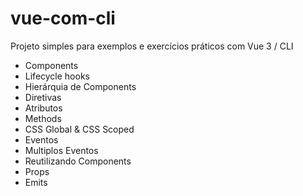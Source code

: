 # vue-com-cli 

Projeto simples para exemplos e exercícios práticos com Vue 3 / CLI

- Components
- Lifecycle hooks
- Hierárquia de Components
- Diretivas
- Atributos
- Methods
- CSS Global & CSS Scoped
- Eventos
- Multiplos Eventos
- Reutilizando Components
- Props
- Emits